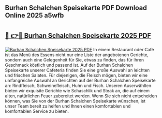 ## Burhan Schalchen Speisekarte PDF Download Online 2025 a5wfb

# <h2><a href="http://gc9hxw.nevu.top/?p=Burhan+Schalchen+Speisekarte">🔗 👉🔴 Burhan Schalchen Speisekarte 2025 PDF</a></h2>

[![Burhan Schalchen Speisekarte 2025 PDF](https://i.imgur.com/dBaPXMq.png)](http://gc9hxw.nevu.top/?p=Burhan+Schalchen+Speisekarte)
In einem Restaurant oder Café ist das Menü des Essens nicht nur eine Liste der angebotenen Gerichte, sondern auch eine Gelegenheit für Sie, etwas zu finden, das für Ihren Geschmack köstlich und passend ist. Auf der Burhan Schalchen Speisekarte unserer Cafeteria finden Sie eine große Auswahl an leichten und frischen Salaten. Für diejenigen, die Fleisch mögen, bieten wir eine umfangreiche Auswahl an Gerichten auf der Burhan Schalchen Speisekarte an: Rindfleisch, Schweinefleisch, Huhn und Fisch. Unseren Auserwählten bieten wir exquisite Gerichte wie Schaschlik und Steak an, die auf einem alten, natürlichen Feuer zubereitet werden. Wenn Sie sich nicht entscheiden können, was Sie von der Burhan Schalchen Speisekarte wünschen, ist unser Team bereit zu helfen und Ihnen einen komfortablen und komfortablen Service zu bieten.
